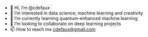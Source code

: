 - 👋 Hi, I’m @cdefaux
- 👀 I’m interested in data science, machine learning and creativity
- 🌱 I’m currently learning quantum-enhanced machine learning
- 💞️ I’m looking to collaborate on deep learning projects
- 📫 How to reach me cdefaux@gmail.com

<!---
cdefaux/cdefaux is a ✨ special ✨ repository because its `README.md` (this file) appears on your GitHub profile.
You can click the Preview link to take a look at your changes.
--->
